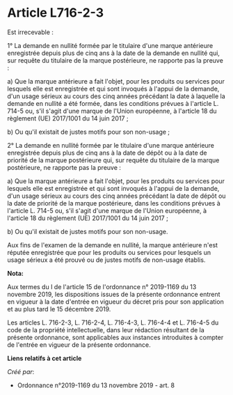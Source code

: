 # Article L716-2-3

Est irrecevable :

1° La demande en nullité formée par le titulaire d'une marque antérieure enregistrée depuis plus de cinq ans à la date de la
demande en nullité qui, sur requête du titulaire de la marque postérieure, ne rapporte pas la preuve :

a) Que la marque antérieure a fait l'objet, pour les produits ou services pour lesquels elle est enregistrée et qui sont
invoqués à l'appui de la demande, d'un usage sérieux au cours des cinq années précédant la date à laquelle la demande en
nullité a été formée, dans les conditions prévues à l'article L. 714-5 ou, s'il s'agit d'une marque de l'Union européenne, à
l'article 18 du règlement (UE) 2017/1001 du 14 juin 2017 ;

b) Ou qu'il existait de justes motifs pour son non-usage ;

2° La demande en nullité formée par le titulaire d'une marque antérieure enregistrée depuis plus de cinq ans à la date de
dépôt ou à la date de priorité de la marque postérieure qui, sur requête du titulaire de la marque postérieure, ne rapporte
pas la preuve :

a) Que la marque antérieure a fait l'objet, pour les produits ou services pour lesquels elle est enregistrée et qui sont
invoqués à l'appui de la demande, d'un usage sérieux au cours des cinq années précédant la date de dépôt ou la date de
priorité de la marque postérieure, dans les conditions prévues à l'article L. 714-5 ou, s'il s'agit d'une marque de l'Union
européenne, à l'article 18 du règlement (UE) 2017/1001 du 14 juin 2017 ;

b) Ou qu'il existait de justes motifs pour son non-usage.

Aux fins de l'examen de la demande en nullité, la marque antérieure n'est réputée enregistrée que pour les produits ou
services pour lesquels un usage sérieux a été prouvé ou de justes motifs de non-usage établis.

**Nota:**

Aux termes du I de l'article 15 de l'ordonnance n° 2019-1169 du 13 novembre 2019, les dispositions issues de la présente
ordonnance entrent en vigueur à la date d'entrée en vigueur du décret pris pour son application et au plus tard le 15
décembre 2019.

Les articles L. 716-2-3, L. 716-2-4, L. 716-4-3, L. 716-4-4 et L. 716-4-5 du code de la propriété intellectuelle, dans leur
rédaction résultant de la présente ordonnance, sont applicables aux instances introduites à compter de l'entrée en vigueur de
la présente ordonnance.

**Liens relatifs à cet article**

_Créé par_:

  - Ordonnance n°2019-1169 du 13 novembre 2019 - art. 8
